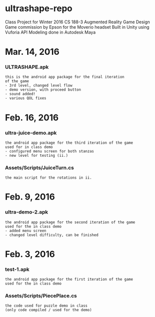 # ultrashape-repo
Class Project for Winter 2016 CS 188-3 Augmented Reality Game Design
Game commission by Epson for the Moverio headset
Built in Unity using Vuforia API
Modeling done in Autodesk Maya

# Mar. 14, 2016

###   ULTRASHAPE.apk
    this is the android app package for the final iteration
    of the game
    - 3rd level, changed level flow
    - demo version, with proceed button
    - sound added!
    - various QOL fixes
    
# Feb. 16, 2016

###   ultra-juice-demo.apk
    the android app package for the third iteration of the game
    used for in class demo
    - configured menu screen for both stanzas
    - new level for testing (ii.)
    
###   Assets/Scripts/JuiceTurn.cs
    the main script for the rotations in ii.

# Feb. 9, 2016

###   ultra-demo-2.apk
    the android app package for the second iteration of the game
    used for the in class demo
    - added menu screen
    - changed level difficulty, can be finished
    
# Feb. 3, 2016

###   test-1.apk
    the android app package for the first iteration of the game
    used for the in class demo

###   Assets/Scripts/PiecePlace.cs
    the code used for puzzle demo in class
    (only code compiled / used for the demo)
